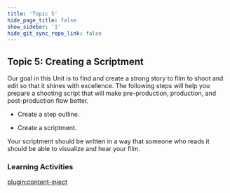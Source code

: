 ```yaml
---
title: 'Topic 5'
hide_page_title: false
show_sidebar: '1'
hide_git_sync_repo_link: false
---
```


## Topic 5: Creating a Scriptment

Our goal in this Unit is to find and create a strong story to film to shoot and edit so that it shines with excellence. The following steps will help you prepare a shooting script that will make pre-production, production, and post-production flow better.

  - Create a step outline.

  - Create a scriptment.

Your scriptment should be written in a way that someone who reads it should be able to visualize and hear your film.

### Learning Activities
[plugin:content-inject](../_8-5)
